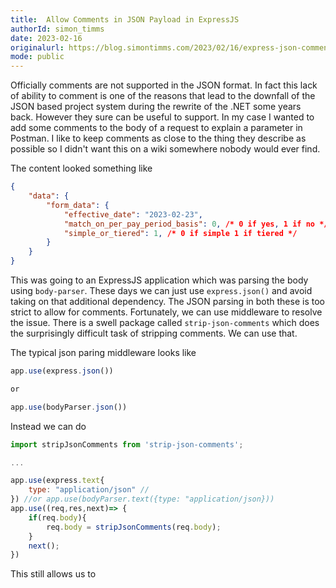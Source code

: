 ```yaml
---
title:  Allow Comments in JSON Payload in ExpressJS
authorId: simon_timms
date: 2023-02-16
originalurl: https://blog.simontimms.com/2023/02/16/express-json-comments
mode: public
---
```




Officially comments are not supported in the JSON format. In fact this lack of ability to comment is one of the reasons that lead to the downfall of the JSON based project system during the rewrite of the .NET some years back. However they sure can be useful to support. In my case I wanted to add some comments to the body of a request to explain a parameter in Postman. I like to keep comments as close to the thing they describe as possible so I didn't want this on a wiki somewhere nobody would ever find. 

The content looked something like 

```json
{
    "data": {
        "form_data": {
            "effective_date": "2023-02-23",
            "match_on_per_pay_period_basis": 0, /* 0 if yes, 1 if no */
            "simple_or_tiered": 1, /* 0 if simple 1 if tiered */
        }
    }
}
```

This was going to an ExpressJS application which was parsing the body using `body-parser`. These days we can just use `express.json()` and avoid taking on that additional dependency. The JSON parsing in both these is too strict to allow for comments. Fortunately, we can use middleware to resolve the issue. There is a swell package called `strip-json-comments` which does the surprisingly difficult task of stripping comments. We can use that. 

The typical json paring middleware looks like

```javascript
app.use(express.json())

or 

app.use(bodyParser.json())
```

Instead we can do 

```javascript
import stripJsonComments from 'strip-json-comments';

...

app.use(express.text{
    type: "application/json" // 
}) //or app.use(bodyParser.text({type: "application/json}))
app.use((req,res,next)=> {
    if(req.body){
        req.body = stripJsonComments(req.body);
    }
    next();
})
```

This still allows us to 